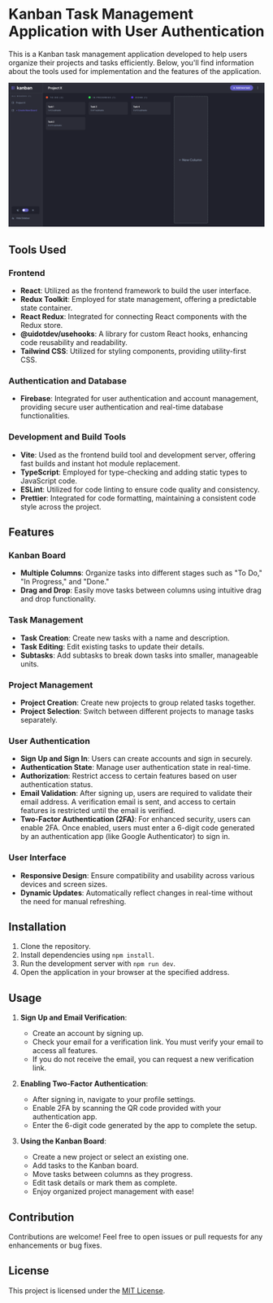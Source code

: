 # Kanban Task Management Application with User Authentication

This is a Kanban task management application developed to help users organize their projects and tasks efficiently. Below, you'll find information about the tools used for implementation and the features of the application.

![Screenshot](./screenshot.png)

## Tools Used

### Frontend

- **React**: Utilized as the frontend framework to build the user interface.
- **Redux Toolkit**: Employed for state management, offering a predictable state container.
- **React Redux**: Integrated for connecting React components with the Redux store.
- **@uidotdev/usehooks**: A library for custom React hooks, enhancing code reusability and readability.
- **Tailwind CSS**: Utilized for styling components, providing utility-first CSS.

### Authentication and Database

- **Firebase**: Integrated for user authentication and account management, providing secure user authentication and real-time database functionalities.

### Development and Build Tools

- **Vite**: Used as the frontend build tool and development server, offering fast builds and instant hot module replacement.
- **TypeScript**: Employed for type-checking and adding static types to JavaScript code.
- **ESLint**: Utilized for code linting to ensure code quality and consistency.
- **Prettier**: Integrated for code formatting, maintaining a consistent code style across the project.

## Features

### Kanban Board

- **Multiple Columns**: Organize tasks into different stages such as "To Do," "In Progress," and "Done."
- **Drag and Drop**: Easily move tasks between columns using intuitive drag and drop functionality.

### Task Management

- **Task Creation**: Create new tasks with a name and description.
- **Task Editing**: Edit existing tasks to update their details.
- **Subtasks**: Add subtasks to break down tasks into smaller, manageable units.

### Project Management

- **Project Creation**: Create new projects to group related tasks together.
- **Project Selection**: Switch between different projects to manage tasks separately.

### User Authentication

- **Sign Up and Sign In**: Users can create accounts and sign in securely.
- **Authentication State**: Manage user authentication state in real-time.
- **Authorization**: Restrict access to certain features based on user authentication status.
- **Email Validation**: After signing up, users are required to validate their email address. A verification email is sent, and access to certain features is restricted until the email is verified.
- **Two-Factor Authentication (2FA)**: For enhanced security, users can enable 2FA. Once enabled, users must enter a 6-digit code generated by an authentication app (like Google Authenticator) to sign in.

### User Interface

- **Responsive Design**: Ensure compatibility and usability across various devices and screen sizes.
- **Dynamic Updates**: Automatically reflect changes in real-time without the need for manual refreshing.

## Installation

1. Clone the repository.
2. Install dependencies using `npm install`.
3. Run the development server with `npm run dev`.
4. Open the application in your browser at the specified address.

## Usage

1. **Sign Up and Email Verification**:
   - Create an account by signing up.
   - Check your email for a verification link. You must verify your email to access all features.
   - If you do not receive the email, you can request a new verification link.

2. **Enabling Two-Factor Authentication**:
   - After signing in, navigate to your profile settings.
   - Enable 2FA by scanning the QR code provided with your authentication app.
   - Enter the 6-digit code generated by the app to complete the setup.

3. **Using the Kanban Board**:
   - Create a new project or select an existing one.
   - Add tasks to the Kanban board.
   - Move tasks between columns as they progress.
   - Edit task details or mark them as complete.
   - Enjoy organized project management with ease!

## Contribution

Contributions are welcome! Feel free to open issues or pull requests for any enhancements or bug fixes.

## License

This project is licensed under the [MIT License](LICENSE).

